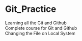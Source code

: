# Git_Practice
Learning all the Git and Github
<br>
Complete course for Git and Github
<br>
Changing the File on Local System 